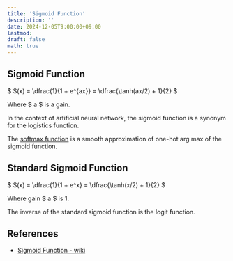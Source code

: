 ```yaml
---
title: 'Sigmoid Function'
description: ''
date: 2024-12-05T9:00:00+09:00
lastmod: 
draft: false
math: true
---
```


## Sigmoid Function

$ S(x) = \dfrac{1}{1 + e^{ax}} = \dfrac{\tanh(ax/2) + 1}{2} $

Where $ a $ is a gain.

In the context of artificial neural network, the sigmoid function is a synonym for the logistics function.

The [softmax function](https://tsuji.tech/softmax-function/) is a smooth approximation of one-hot arg max of the sigmoid function.

## Standard Sigmoid Function

$ S(x) = \dfrac{1}{1 + e^x} = \dfrac{\tanh(x/2) + 1}{2} $

Where gain $ a $ is 1.

The inverse of the standard sigmoid function is the logit function.

## References

- [Sigmoid Function - wiki](https://en.m.wikipedia.org/wiki/Sigmoid_function)
